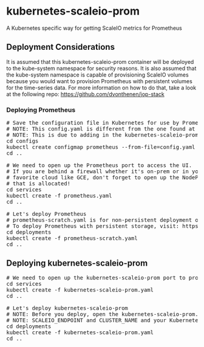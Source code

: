 # kubernetes-scaleio-prom

A Kubernetes specific way for getting ScaleIO metrics for Prometheus

## Deployment Considerations

It is assumed that this kubernetes-scaleio-prom container will be deployed to the kube-system namespace for security reasons. It is also assumed that the kube-system namespace is capable of provisioning ScaleIO volumes because you would want to provision Prometheus with persistent volumes for the time-series data. For more information on how to do that, take a look at the following repo: https://github.com/dvonthenen/jop-stack

### Deploying Prometheus
<pre>
# Save the configuration file in Kubernetes for use by Prometheus.
# NOTE: This config.yaml is different from the one found at https://github.com/dvonthenen/jop-stack
# NOTE: This is due to adding in the kubernetes-scaleio-prom metrics endpoint
cd configs
kubectl create configmap prometheus --from-file=config.yaml --namespace=kube-system
cd ..

# We need to open up the Prometheus port to access the UI.
# If you are behind a firewall whether it's on-prem or in your
# favorite cloud like GCE, don't forget to open up the NodePort
# that is allocated!
cd services
kubectl create -f prometheus.yaml
cd ..

# Let's deploy Prometheus
# prometheus-scratch.yaml is for non-persistent deployment of Prometheus
# To deploy Prometheus with persistent storage, visit: https://github.com/dvonthenen/jop-stack
cd deployments
kubectl create -f prometheus-scratch.yaml
cd ..
</pre>

## Deploying kubernetes-scaleio-prom

<pre>
# We need to open up the kubernetes-scaleio-prom port to provide access to the endpoint.
cd services
kubectl create -f kubernetes-scaleio-prom.yaml
cd ..

# Let's deploy kubernetes-scaleio-prom
# NOTE: Before you deploy, open the kubernetes-scaleio-prom.yaml and replace the
# NOTE: SCALEIO_ENDPOINT and CLUSTER_NAME and your Kubernetes' ScaleIO Secret name
cd deployments
kubectl create -f kubernetes-scaleio-prom.yaml
cd ..
</pre>

